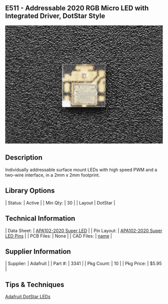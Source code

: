 ## E511 - Addressable 2020 RGB Micro LED with Integrated Driver, DotStar Style

![image](CAD/E511/image.jpg)

## Description    

Individually addressable surface mount LEDs with high speed PWM and a two-wire interface, in a 2mm x 2mm footprint.

## Library Options

| Status: | Active |
| Min Qty: | 30 |
| Layout | DotStar |

## Technical Information

| Data Sheet: | [APA102-2020 Super LED](CAD/E511/datasheet.pdf) |
| Pin Layout: | [APA102-2020 Super LED Pins](CAD/E511/pinlayout.png) |
| PCB Files: | None |
| CAD Files: | [name](https://URL) |

## Supplier Information

| Supplier: | Adafruit |
| Part #: | 3341 |
| Pkg Count: | 10 |
| Pkg Price: | $5.95 |

## Tips & Techniques

[Adafruit DotStar LEDs](https://learn.adafruit.com/adafruit-dotstar-leds?view=all)
